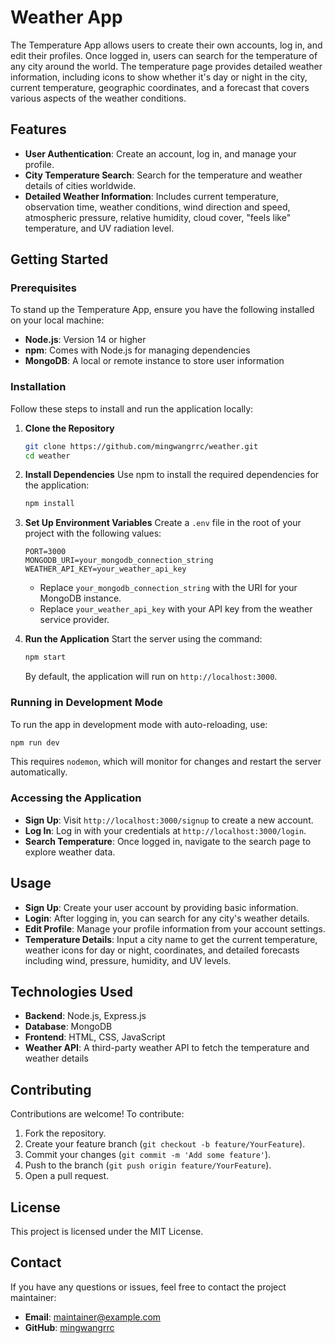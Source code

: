 # Weather App

The Temperature App allows users to create their own accounts, log in, and edit their profiles. Once logged in, users can search for the temperature of any city around the world. The temperature page provides detailed weather information, including icons to show whether it's day or night in the city, current temperature, geographic coordinates, and a forecast that covers various aspects of the weather conditions.

## Features
- **User Authentication**: Create an account, log in, and manage your profile.
- **City Temperature Search**: Search for the temperature and weather details of cities worldwide.
- **Detailed Weather Information**: Includes current temperature, observation time, weather conditions, wind direction and speed, atmospheric pressure, relative humidity, cloud cover, "feels like" temperature, and UV radiation level.

## Getting Started

### Prerequisites
To stand up the Temperature App, ensure you have the following installed on your local machine:
- **Node.js**: Version 14 or higher
- **npm**: Comes with Node.js for managing dependencies
- **MongoDB**: A local or remote instance to store user information

### Installation
Follow these steps to install and run the application locally:

1. **Clone the Repository**
   ```sh
   git clone https://github.com/mingwangrrc/weather.git
   cd weather
   ```

2. **Install Dependencies**
   Use npm to install the required dependencies for the application:
   ```sh
   npm install
   ```

3. **Set Up Environment Variables**
   Create a `.env` file in the root of your project with the following values:
   ```env
   PORT=3000
   MONGODB_URI=your_mongodb_connection_string
   WEATHER_API_KEY=your_weather_api_key
   ```
   - Replace `your_mongodb_connection_string` with the URI for your MongoDB instance.
   - Replace `your_weather_api_key` with your API key from the weather service provider.

4. **Run the Application**
   Start the server using the command:
   ```sh
   npm start
   ```
   By default, the application will run on `http://localhost:3000`.

### Running in Development Mode
To run the app in development mode with auto-reloading, use:
```sh
npm run dev
```
This requires `nodemon`, which will monitor for changes and restart the server automatically.

### Accessing the Application
- **Sign Up**: Visit `http://localhost:3000/signup` to create a new account.
- **Log In**: Log in with your credentials at `http://localhost:3000/login`.
- **Search Temperature**: Once logged in, navigate to the search page to explore weather data.

## Usage
- **Sign Up**: Create your user account by providing basic information.
- **Login**: After logging in, you can search for any city's weather details.
- **Edit Profile**: Manage your profile information from your account settings.
- **Temperature Details**: Input a city name to get the current temperature, weather icons for day or night, coordinates, and detailed forecasts including wind, pressure, humidity, and UV levels.

## Technologies Used
- **Backend**: Node.js, Express.js
- **Database**: MongoDB
- **Frontend**: HTML, CSS, JavaScript
- **Weather API**: A third-party weather API to fetch the temperature and weather details

## Contributing
Contributions are welcome! To contribute:
1. Fork the repository.
2. Create your feature branch (`git checkout -b feature/YourFeature`).
3. Commit your changes (`git commit -m 'Add some feature'`).
4. Push to the branch (`git push origin feature/YourFeature`).
5. Open a pull request.

## License
This project is licensed under the MIT License.

## Contact
If you have any questions or issues, feel free to contact the project maintainer:
- **Email**: maintainer@example.com
- **GitHub**: [mingwangrrc](https://github.com/mingwangrrc)

